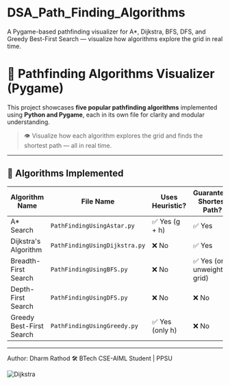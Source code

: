 # DSA_Path_Finding_Algorithms
A Pygame-based pathfinding visualizer for A*, Dijkstra, BFS, DFS, and Greedy Best-First Search — visualize how algorithms explore the grid in real time.


# 🧭 Pathfinding Algorithms Visualizer (Pygame)

This project showcases **five popular pathfinding algorithms** implemented using **Python and Pygame**, each in its own file for clarity and modular understanding.

> 👁️ Visualize how each algorithm explores the grid and finds the shortest path — all in real time.

---

## 📂 Algorithms Implemented

| Algorithm Name           | File Name                         | Uses Heuristic?    | Guarantees Shortest Path? |
|--------------------------|-----------------------------------|--------------------|----------------------------|
| A* Search                | `PathFindingUsingAstar.py`        | ✅ Yes (g + h)    | ✅ Yes                     |
| Dijkstra's Algorithm     | `PathFindingUsingDijkstra.py`     | ❌ No             | ✅ Yes                     |
| Breadth-First Search     | `PathFindingUsingBFS.py`          | ❌ No             | ✅ Yes (on unweighted grid)|
| Depth-First Search       | `PathFindingUsingDFS.py`          | ❌ No             | ❌ No                      |
| Greedy Best-First Search | `PathFindingUsingGreedy.py`       | ✅ Yes (only h)   | ❌ No                      |

---

Author: Dharm Rathod 🛠️ BTech CSE-AIML Student | PPSU

![Dijkstra](https://github.com/user-attachments/assets/0add62d5-e438-4ffe-acde-085073bbfc3c)





